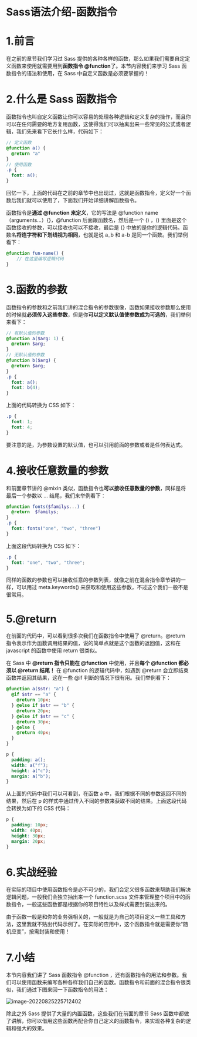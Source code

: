 # Sass语法介绍-函数指令

# 1.前言

在之前的章节我们学习过 Sass 提供的各种各样的函数，那么如果我们需要自定定义函数来使用就需要用到**函数指令 @function**了。本节内容我们来学习 Sass 函数指令的语法和使用，在 Sass 中自定义函数是必须要掌握的！

# 2.什么是 Sass 函数指令

函数指令也叫自定义函数让你可以容易的处理各种逻辑和定义复杂的操作，而且你可以在任何需要的地方复用函数，这使得我们可以抽离出来一些常见的公式或者逻辑，我们先来看下它长什么样，代码如下：

```scss
// 定义函数
@function a() {
  @return "a"
}
// 使用函数
.p {
  font: a();
}
```

回忆一下，上面的代码在之前的章节中也出现过，这就是函数指令，定义好一个函数后我们就可以使用了，下面我们开始详细讲解函数指令。

函数指令是**通过 @function 来定义**，它的写法是 @function name（arguments…）{}，@function 后面跟函数名，然后是一个 () ，() 里面是这个函数接收的参数，可以接收也可以不接收，最后是 {} 中放的是你的逻辑代码。函数名**将连字符和下划线视为相同**，也就是说 a_b 和 a-b 是同一个函数。我们举例看下：

```scss
@function fun-name() {
  	// 在这里编写逻辑代码
}
```

# 3.函数的参数

函数指令的参数和之前我们讲的混合指令的参数很像，函数如果接收参数那么使用的时候就**必须传入这些参数**，但是你**可以定义默认值使参数成为可选的**，我们举例来看下：

```scss
// 有默认值的参数
@function a($arg: 1) {
  @return $arg;
}
// 无默认值的参数
@function b($arg) {
  @return $arg;
}
.p {
  font: a();
  font: b(4);
}
```

上面的代码转换为 CSS 如下：

```css
.p {
  font: 1;
  font: 4;
}
```

要注意的是，为参数设置的默认值，也可以引用前面的参数或者是任何表达式。

# 4.接收任意数量的参数

和前面章节讲的 @mixin 类似，函数指令也**可以接收任意数量的参数**，同样是将最后一个参数以 … 结尾，我们来举例看下：

```scss
@function fonts($familys...) {
  @return  $familys;
}
.p {
  font: fonts("one", "two", "three")
}
```

上面这段代码转换为 CSS 如下：

```css
.p {
  font: "one", "two", "three";
}
```

同样的函数的参数也可以接收任意的参数列表，就像之前在混合指令章节讲的一样，可以用过 meta.keywords() 来获取和使用这些参数，不过这个我们一般不是很常用。

# 5.@return

在前面的代码中，可以看到很多次我们在函数指令中使用了 @return。@return 指令表示作为函数调用结果的值，说的简单点就是这个函数的返回值，这和在 javascript 的函数中使用 return 很类似。

在 Sass 中 **@return 指令只能在 @function** 中使用，并且**每个 @function 都必须以 @return 结尾！** 在 @function 的逻辑代码中，如遇到 @return 会立即结束函数并返回其结果，这在一些 @if 判断的情况下很有用。我们举例看下：

```scss
@function a($str: "a") {
  @if $str == "a" {
    @return 10px;
  } @else if $str == "b" {
    @return 20px;
  } @else if $str == "c" {
    @return 30px;
  } @else {
    @return 40px;
  }
}

p {
  padding: a();
  width: a("f");
  height: a("c");
  margin: a("b");
}
```

从上面的代码中我们可以可看到，在函数 a 中，我们根据不同的参数返回不同的结果，然后在 p 的样式中通过传入不同的参数来获取不同的结果。上面这段代码会转换为如下的 CSS 代码：

```css
p {
  padding: 10px;
  width: 40px;
  height: 30px;
  margin: 20px;
}
```

# 6.实战经验

在实际的项目中使用函数指令是必不可少的，我们会定义很多函数来帮助我们解决逻辑问题，一般我们会独立抽出来一个 function.scss 文件来管理整个项目中的函数指令，一般这些函数都是根据你的项目特性以及样式需要封装出来的。

由于函数一般是和你的业务强相关的，一般就是为自己的项目定义一些工具和方法，这里我就不贴出代码示例了。在实际的应用中，这个函数指令就是需要你“随机应变”，按需封装和使用！

# 7.小结

本节内容我们讲了 Sass 函数指令 @function ，还有函数指令的用法和参数。我们可以使用函数来编写各种各样我们自己的函数。函数指令和前面的混合指令很类似，我们通过下图来回一下函数指令的用法：

![image-20220825225712402](https://i0.hdslb.com/bfs/album/ab773841b5921e39b687a9c007eea2c52641e31b.png)

除此之外 Sass 提供了大量的内置函数，这些我们在前面的章节 Sass 函数中都做了讲解，你可以借用这些函数再配合你自己定义的函数指令，来实现各种复杂的逻辑和强大的效果。